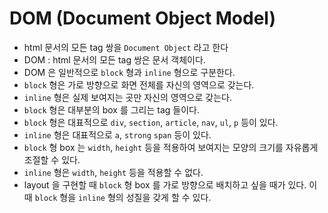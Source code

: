 # DOM (Document Object Model)

- html 문서의 모든 tag 쌍을 `Document Object` 라고 한다
- DOM : html 문서의 모든 tag 쌍은 문서 객체이다.
- DOM 은 일반적으로 `block` 형과 `inline` 형으로 구분한다.
- `block` 형은 가로 방향으로 화면 전체를 자신의 영역으로 갖는다.
- `inline` 형은 실제 보여지는 곳만 자신의 영역으로 갖는다.
- `block` 형은 대부분의 box 를 그리는 tag 들이다.
- `block` 형은 대표적으로 `div`, `section`, `article`, `nav`, `ul`, `p` 등이 있다.
- `inline` 형은 대표적으로 `a`, `strong` `span` 등이 있다.
- `block` 형 box 는 `width`, `height` 등을 적용하여 보여지는 모양의 크기를 자유롭게 조절할 수 있다.
- `inline` 형은 `width`, `height` 등을 적용할 수 없다.
- layout 을 구현할 때 `block` 형 box 를 가로 방향으로 배치하고 싶을 때가 있다. 이 때 `block` 형을 `inline` 형의 성질을 갖게 할 수 있다.
